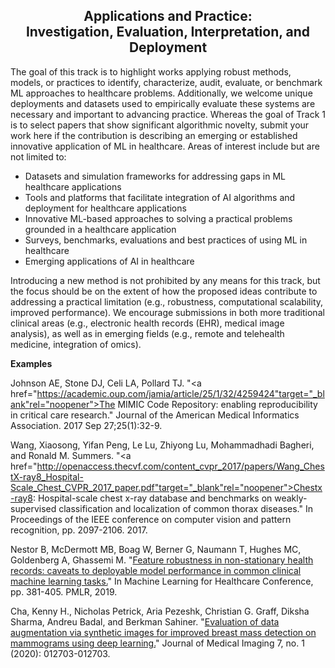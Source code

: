## <center> Applications and Practice:<br /> Investigation, Evaluation, Interpretation, and Deployment </center>



<!-- ### Description -->
The goal of this track is to highlight works applying robust methods, models, or practices to identify, characterize, audit, evaluate, or benchmark ML approaches to healthcare problems. Additionally, we welcome unique deployments and datasets used to empirically evaluate these systems are necessary and important to advancing practice. Whereas the goal of Track 1 is to select papers that show significant algorithmic novelty, submit your work here if the contribution is describing an emerging or established innovative application of ML in healthcare. Areas of interest include but are not limited to:

- Datasets and simulation frameworks for addressing gaps in ML healthcare applications
- Tools and platforms that facilitate integration of AI algorithms and deployment for healthcare applications
- Innovative ML-based approaches to solving a practical problems grounded in a healthcare application
- Surveys, benchmarks, evaluations and best practices of using ML in healthcare
- Emerging applications of AI in healthcare

Introducing a new method is not prohibited by any means for this track, but the focus should be on the extent of how the proposed ideas contribute to addressing a practical limitation (e.g., robustness, computational scalability, improved performance). We encourage submissions in both more traditional clinical areas (e.g., electronic health records (EHR), medical image analysis),  as well as in emerging fields (e.g., remote and telehealth medicine, integration of omics).

<!-- Computer software submissions should describe the intended use for the software, justify the need for the software, and provide executable examples for other researchers. Software submissions should directly support a healthcare application. Examples include code for summarizing the demographics of a study cohort, deriving meaningful clinical concepts from electronic health records, and natural language processing tools specifically designed for clinical text. All computer software submissions must be open source and released under a suitable open source license. Computer software should adhere to best practices in software development where possible, including the use of unit tests, continuous integration, and diligent documentation of component design and purpose. -->

<!-- We welcome submissions from a wide variety of perspectives, including but not limited to: examination of robustness of ML systems to real-world dataset shift or adversarial shift, scalable and safe machine learning/inference in clinical environments, new ML tools or comprehensive benchmarks for healthcare, development of scalable systems for processing data in practice, bridging the deployment gap, remote, wearable, and telehealth, data or software packages.

Upon submission, authors will select one or more relevant sub-discipline(s). Peer reviewers for a paper will be experts in the sub-discipline(s) selected upon its submission. -->

**Examples**

<!-- Pollard TJ, Johnson AE, Raffa JD, Mark RG. "tableone: An open source Python package for producing summary statistics for research papers." JAMIA Open. 2018 May 23;1(1):26-31. -->

Johnson AE, Stone DJ, Celi LA, Pollard TJ. "<a href="https://academic.oup.com/jamia/article/25/1/32/4259424"target="_blank"rel="noopener">The MIMIC Code Repository: enabling reproducibility in critical care research.</a>" Journal of the American Medical Informatics Association. 2017 Sep 27;25(1):32-9.

Wang, Xiaosong, Yifan Peng, Le Lu, Zhiyong Lu, Mohammadhadi Bagheri, and Ronald M. Summers. "<a href="http://openaccess.thecvf.com/content_cvpr_2017/papers/Wang_ChestX-ray8_Hospital-Scale_Chest_CVPR_2017_paper.pdf"target="_blank"rel="noopener">Chestx-ray8: Hospital-scale chest x-ray database and benchmarks on weakly-supervised classification and localization of common thorax diseases.</a>" In Proceedings of the IEEE conference on computer vision and pattern recognition, pp. 2097-2106. 2017.


<!-- Chen, Irene Y., Peter Szolovits, and Marzyeh Ghassemi. "Can AI help reduce disparities in general medical and mental health care?." AMA journal of ethics 21.2 (2019): 167-179. -->
<!--
Irvin J, Rajpurkar P, Ko M, Yu Y, Ciurea-Ilcus S, Chute C, Marklund H, Haghgoo B, Ball R, Shpanskaya K, Seekins J. "Chexpert: A large chest radiograph dataset with uncertainty labels and expert comparison." arXiv preprint arXiv:1901.07031. 2019 Jan 21.

Wilson G, Aruliah DA, Brown CT, Hong NP, Davis M, Guy RT, Haddock SH, Huff KD, Mitchell IM, Plumbley MD, Waugh B. "Best practices for scientific computing." PLoS biology. 2014 Jan 7;12(1):e1001745.

Wei Q, Wang Z, Hong H, Chi Z, Feng DD, Grunstein R, Gordon C. "A residual based attention model for eeg based sleep staging." IEEE Journal of Biomedical and Health Informatics. 2020 Mar 3. -->

Nestor B, McDermott MB, Boag W, Berner G, Naumann T, Hughes MC, Goldenberg A, Ghassemi M. "<a href="http://proceedings.mlr.press/v106/nestor19a/nestor19a.pdf" target="_blank" rel="noopener">Feature robustness in non-stationary health records: caveats to deployable model performance in common clinical machine learning tasks.</a>" In Machine Learning for Healthcare Conference, pp. 381-405. PMLR, 2019.

Cha, Kenny H., Nicholas Petrick, Aria Pezeshk, Christian G. Graff, Diksha Sharma, Andreu Badal, and Berkman Sahiner. "<a href="https://www.spiedigitallibrary.org/journals/journal-of-medical-imaging/volume-7/issue-1/012703/Evaluation-of-data-augmentation-via-synthetic-images-for-improved-breast/10.1117/1.JMI.7.1.012703.pdf" target="_blank" rel="noopener">Evaluation of data augmentation via synthetic images for improved breast mass detection on mammograms using deep learning.</a>" Journal of Medical Imaging 7, no. 1 (2020): 012703-012703.

<!-- Finlayson SG, Bowers JD, Ito J, Zittrain JL, Beam AL, Kohane IS. "Adversarial attacks on medical machine learning." Science 363, no. 6433 (2019): 1287-1289.

Boag W, Suresh H, Celi LA, Szolovits P, Ghassemi M. "Racial disparities and mistrust in end-of-life care." In Machine Learning for Healthcare Conference, pp. 587-602. PMLR, 2018.

Henderson J, Ke J, Ho JC, Ghosh J, Wallace BC. "Phenotype instance verification and evaluation tool (PIVET): A scaled phenotype evidence generation framework using web-based medical literature." Journal of medical Internet research 20.5 (2018): e164.

Wang S, McDermott MB, Chauhan G, Ghassemi M, Hughes MC, Naumann T. "Mimic-extract: A data extraction, preprocessing, and representation pipeline for mimic-iii." In Proceedings of the ACM conference on health, inference, and learning, pp. 222-235. 2020.

Xu Y, Biswal S, Deshpande SR, Maher KO, Sun J. "Raim: Recurrent attentive and intensive model of multimodal patient monitoring data." In Proceedings of the 24th ACM SIGKDD international conference on Knowledge Discovery & Data Mining, pp. 2565-2573, 2018.

Tonekaboni S, Joshi S, McCradden MD, Goldenberg A. "What clinicians want: contextualizing explainable machine learning for clinical end use." In Machine Learning for Healthcare Conference, pp. 359-380. PMLR, 2019. -->
